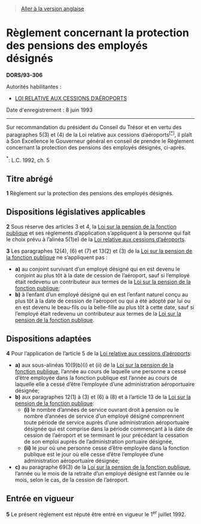 > [Aller à la version anglaise](/en/Regulations/Statutory%20Orders%20and%20Regulations/93/306.md)

# Règlement concernant la protection des pensions des employés désignés

**DORS/93-306**

Autorités habilitantes : 
- [LOI RELATIVE AUX CESSIONS D’AÉROPORTS](/fr/Lois/Lois%20du%20Canada/1992/ch.%205.md)

Date d'enregistrement : 8 juin 1993

----------

Sur recommandation du président du Conseil du Trésor et en vertu des paragraphes 5(3) et (4) de la Loi relative aux cessions d’aéroports<sup><a href='#footnote1_f'>[*]</a></sup>, il plaît à Son Excellence le Gouverneur général en conseil de prendre le Règlement concernant la protection des pensions des employés désignés, ci-après.

<a name='footnote1_f'><sup>*</sup></a>: L.C. 1992, ch. 5<br />




## Titre abrégé


**1** Règlement sur la protection des pensions des employés désignés.




## Dispositions législatives applicables


**2** Sous réserve des articles 3 et 4, la [Loi sur la pension de la fonction publique](/fr/Lois/Lois%20révisées%20du%20Canada/P/P-36.md) et ses règlements d’application s’appliquent à la personne qui fait le choix prévu à l’alinéa 5(1)e) de la [Loi relative aux cessions d’aéroports](/fr/Lois/Lois%20du%20Canada/1992/ch.%205.md).



**3** Les paragraphes 12(4), (6) et (7) et 13(2) et (3) de la [Loi sur la pension de la fonction publique](/fr/Lois/Lois%20révisées%20du%20Canada/P/P-36.md) ne s’appliquent pas :
- **a)** au conjoint survivant d’un employé désigné qui en est devenu le conjoint au plus tôt à la date de cession de l’aéroport, sauf si l’employé était redevenu un contributeur aux termes de la [Loi sur la pension de la fonction publique](/fr/Lois/Lois%20révisées%20du%20Canada/P/P-36.md);
- **b)** à l’enfant d’un employé désigné qui en est l’enfant naturel conçu au plus tôt à la date de cession de l’aéroport ou qui a été adopté par lui ou en est devenu le beau-fils ou la belle-fille au plus tôt à cette date, sauf si l’employé était redevenu un contributeur aux termes de la [Loi sur la pension de la fonction publique](/fr/Lois/Lois%20révisées%20du%20Canada/P/P-36.md).




## Dispositions adaptées


**4** Pour l’application de l’article 5 de la [Loi relative aux cessions d’aéroports](/fr/Lois/Lois%20du%20Canada/1992/ch.%205.md):
- **a)** aux sous-alinéas 10(9)b)(i) et (ii) de la [Loi sur la pension de la fonction publique](/fr/Lois/Lois%20révisées%20du%20Canada/P/P-36.md), l’année au cours de laquelle une personne a cessé d’être employée dans la fonction publique est l’année au cours de laquelle elle a cessé d’être l’employée d’une administration aéroportuaire désignée;
- **b)** aux paragraphes 12(1) à (3) et (6) à (8) et à l’article 13 de la [Loi sur la pension de la fonction publique](/fr/Lois/Lois%20révisées%20du%20Canada/P/P-36.md):
	- **(i)** le nombre d’années de service ouvrant droit à pension ou le nombre d’années de service d’un employé désigné comprennent toute période de service auprès d’une administration aéroportuaire désignée qui est comprise dans la période commençant à la date de cession de l’aéroport et se terminant le jour précédant la cessation de son emploi auprès de l’administration portuaire désignée,
	- **(ii)** le jour où une personne cesse d’être employée dans la fonction publique est le jour où elle cesse d’être l’employée d’une administration aéroportuaire désignée;
- **c)** au paragraphe 69(3) de la [Loi sur la pension de la fonction publique](/fr/Lois/Lois%20révisées%20du%20Canada/P/P-36.md), l’année ou le mois de la retraite d’un employé désigné est l’année ou le mois, selon le cas, de la cession de l’aéroport.




## Entrée en vigueur


**5** Le présent règlement est réputé être entré en vigueur le 1<sup>er</sup> juillet 1992.


